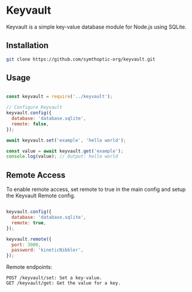 # Keyvault

Keyvault is a simple key-value database module for Node.js using SQLite.

## Installation

```bash
git clone https://github.com/symthoptic-org/keyvault.git
```

## Usage

```javascript

const keyvault = require('../keyvault');

// Configure Keyvault
keyvault.config({
  database: 'database.sqlite',
  remote: false,
});

await keyvault.set('example', 'hello world');

const value = await keyvault.get('example');
console.log(value); // Output: hello world
```

## Remote Access

To enable remote access, set remote to true in the main config and setup the Keyvault Remote config.

```javascript

keyvault.config({
  database: 'database.sqlite',
  remote: true,
});

keyvault.remote({
  port: 3000,
  password: 'kineticNibbler',
});
```

Remote endpoints:

    POST /keyvault/set: Set a key-value.
    GET /keyvault/get: Get the value for a key.

